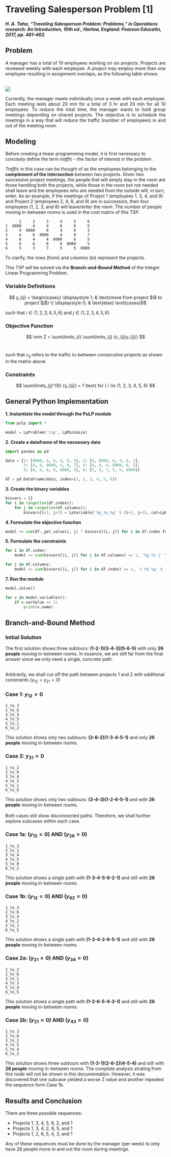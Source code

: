 # Traveling Salesperson Problem [1]
#### *H. A. Taha, “Traveling Salesperson Problem: Problems,” in Operations research: An Introduction, 10th ed., Harlow, England: Pearson Educatin, 2017, pp. 461–462.*

## Problem
<div align='justify';>
A manager has a total of 10 employees working on six projects. Projects are reviewed weekly with each employee. A project may employ more than one employee resulting in  assignment overlaps, as the following table shows: <br /><br />
</div>

![](Images/tsp_taha.png)

<div align='justify';>
Currently, the manager meets individually once a week with each employee. Each meeting lasts about 20 min for a total of 3 hr and 20 min for all 10 employees. To reduce the total time, the manager wants to hold group meetings depending on shared projects. The objective is to schedule the meetings in a way that will reduce the traffic (number of employees) in and out of the meeting room.
</div>

## Modeling

Before creating a linear programming model, it is first necessary to concisely define the term *traffic* - the factor of interest in the problem. 

*Traffic* in this case can be thought of as the employees belonging to the **complement of the intersection** between two projects. Given two successive project meetings, the people that will simply stay in the room are those handling both the projects, while those in the room but not needed shall leave and the employees who are needed from the outside will, in turn, enter. As an example, if the meetings of Project 1 (employees 1, 3, 4, and 9) and Project 2 (employees 2, 4, 8, and 9) are in succession, then four employees (1, 2, 3, and 8) will leave/enter the room. The number of people moving in-between rooms is used in the cost matrix of this TSP.

```
      1     2     3     4     5     6
1  8000     4     4     6     6     5
2     4  8000     6     4     6     3
3     4     6  8000     4     8     7
4     6     4     4  8000     6     5
5     6     6     8     6  8000     5
6     5     3     7     5     5  8000
```

To clarify, the rows (from) and columns (to) represent the projects.

This TSP will be solved via the **Branch-and-Bound Method** of the Integer Linear Programming Problem. 

### Variable Definitions

$$ y_{ij} = \begin{cases}
  \displaystyle 1; & \text{move from project $i$ to project $j$} \\
  \displaystyle 0; & \text{else}
\end{cases}$$

such that $i \in {(1, 2, 3, 4, 5, 6)}$ and $j \in {(1, 2, 3, 4, 5, 6)}$

### Objective Function

$$ \min Z = \sum\limits_{i} \sum\limits_{j} {c_{ij}y_{ij}} $$ <br /> 

such that $c_{ij}$ refers to the traffic in-between consecutive projects as shown in the matrix above.

### Constraints

$$ \sum\limits_{j}^{6} {y_{ij}} = 1 \text{ for } i \in (1, 2, 3, 4, 5, 6) $$

## General Python Implementation

**1. Instantiate the model through the PuLP module**
```python
from pulp import *

model = LpProblem('tsp', LpMinimize)
```

**2. Create a dataframe of the necessary data**
```python
import pandas as pd

data = {1: [8000, 4, 4, 6, 6, 5], 2: [4, 8000, 6, 4, 6, 3],
        3: [4, 6, 8000, 4, 8, 7], 4: [6, 4, 4, 8000, 6, 5],
        5: [6, 6, 8, 6, 8000, 5], 6: [5, 3, 7, 5, 5, 8000]}

df = pd.DataFrame(data, index=[1, 2, 3, 4, 5, 6])
```

**3. Create the binary variables**
```python
binvars = {}
for i in range(len(df.index)):
    for j in range(len(df.columns)):
        binvars[i+1, j+1] = LpVariable('%g_to_%g' % (i+1, j+1), cat=LpBinary)
```

**4. Formulate the objective function**
```python
model += sum(df._get_value(i, j) * binvars[(i, j)] for i in df.index for j in df.columns)
```

**5. Formulate the constraints**
```python
for i in df.index:
    model += sum(binvars[(i, j)] for j in df.columns) == 1, '%g to j' % (i)

for j in df.columns:
    model += sum(binvars[(i, j)] for i in df.index) == 1, 'i to %g' % (j)
```

**7. Run the module**
```python
model.solve()

for v in model.variables():
    if v.varValue == 1:
        print(v.name)
```

## Branch-and-Bound Method

### Initial Solution

The first solution shows three subtours: **(1-2-1)(3-4-3)(5-6-5)** with only **26 people** moving in-between rooms. In essence, we are still far from the final answer since we only need a single, concrete path. <br /> <br />

Arbitrarily, we shall cut off the path between projects 1 and 2 with additional constraints $(y_{12} = y_{21} = 0)$

###  Case 1: $y_{12} = 0$
```
1_to_3
2_to_6
3_to_4
4_to_5
5_to_1
6_to_2
```
This solution shows only two subtours: **(2-6-2)(1-3-4-5-1)** and only **26 people** moving in-between rooms.

###  Case 2: $y_{21} = 0$
```
1_to_2
2_to_6
3_to_4
4_to_3
5_to_1
6_to_5
```
This solution shows only two subtours: **(3-4-3)(1-2-6-5-1)** and with **26 people** moving in-between rooms. <br /><br />
Both cases still show disconnected paths. Therefore, we shall further explore subcases within each case.


###  Case 1a: $(y_{12} = 0)$ AND $(y_{26} = 0)$
```
1_to_3
2_to_1
3_to_4
4_to_5
5_to_6
6_to_2
```
This solution shows a single path with **(1-3-4-5-6-2-1)** and still with **26 people** moving in-between rooms.

###  Case 1b: $(y_{12} = 0)$ AND $(y_{62} = 0)$
```
1_to_3
2_to_6
3_to_4
4_to_2
5_to_1
6_to_5
```
This solution shows a single path with **(1-3-4-2-6-5-1)** and still with **26 people** moving in-between rooms.


###  Case 2a: $(y_{21} = 0)$ AND $(y_{34} = 0)$
```
1_to_2
2_to_6
3_to_1
4_to_3
5_to_4
6_to_5
```
This solution shows a single path with **(1-2-6-5-4-3-1)** and still with **26 people** moving in-between rooms.

###  Case 2b: $(y_{21} = 0)$ AND $(y_{43} = 0)$
```
1_to_3
2_to_6
3_to_1
4_to_5
5_to_4
6_to_2
```
This solution shows three subtours with **(1-3-1)(2-6-2)(4-5-4)** and still with **26 people** moving in-between rooms. The complete analysis strating from this node will not be shown in this documentation. However, it was discovered that one subcase yielded a worse Z value and another repeated the sequence form Case 1b.


## Results and Conclusion
There are three possible sequences:

* Projects 1, 3, 4, 5, 6, 2, and 1
* Projects 1, 3, 4, 2, 6, 5, and 1
* Projects 1, 2, 6, 5, 4, 3, and 1

Any of these sequences must be done by the manager (per week) to only have 26 people move in and out the room during meetings.




